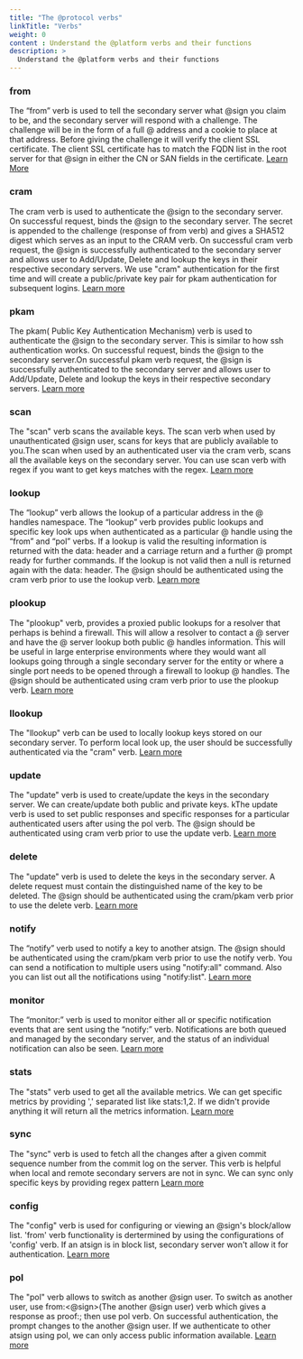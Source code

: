 ```yaml
---
title: "The @protocol verbs"
linkTitle: "Verbs"
weight: 0
content : Understand the @platform verbs and their functions
description: >
  Understand the @platform verbs and their functions
---
```


### from
The “from” verb is used to tell the secondary server what @sign you claim to be, and the secondary server will respond with a challenge. The challenge will be in the form of a full @ address and a cookie to place at that address. Before giving the challenge it will verify the client SSL certificate. The client SSL certificate has to match the FQDN list in the root server for that @sign in either the CN or SAN fields in the certificate.
[Learn More](https://pub.dev/documentation/at_server_spec/latest/verbs/From-class.html)
### cram
The cram verb is used to authenticate the @sign to the secondary server. On successful request, binds the @sign to the secondary server. The secret is appended to the challenge (response of from verb) and gives a SHA512 digest which serves as an input to the CRAM verb. On successful cram verb request, the @sign is successfully authenticated to the secondary server and allows user to Add/Update, Delete and lookup the keys in their respective secondary servers.
We use "cram" authentication for the first time and will create a public/private key pair for pkam authentication for subsequent logins.
[Learn more](https://pub.dev/documentation/at_server_spec/latest/verbs/Cram-class.html)
### pkam
The pkam( Public Key Authentication Mechanism) verb is used to authenticate the @sign to the secondary server. This is similar to how ssh authentication works. On successful request, binds the @sign to the secondary server.On successful pkam verb request, the @sign is successfully authenticated to the secondary server and allows user to Add/Update, Delete and lookup the keys in their respective secondary servers.
[Learn more](https://pub.dev/documentation/at_server_spec/latest/verbs/Pkam-class.html)
### scan
The "scan" verb scans the available keys. The scan verb when used by unauthenticated @sign user, scans for keys that are publicly available to you.The scan when used by an authenticated user via the cram verb, scans all the available keys on the secondary server.
You can use scan verb with regex if you want to get keys matches with the regex.
[Learn more](https://pub.dev/documentation/at_server_spec/latest/verbs/Scan-class.html)
### lookup
The “lookup” verb allows the lookup of a particular address in the @ handles namespace. The “lookup” verb provides public lookups and specific key look ups when authenticated as a particular @ handle using the “from” and “pol” verbs. If a lookup is valid the resulting information is returned with the data: header and a carriage return and a further @ prompt ready for further commands. If the lookup is not valid then a null is returned again with the data: header.
The @sign should be authenticated using the cram verb prior to use the lookup verb.
[Learn more](https://pub.dev/documentation/at_server_spec/latest/verbs/Lookup-class.html)
### plookup
The "plookup" verb, provides a proxied public lookups for a resolver that perhaps is behind a firewall. This will allow a resolver to contact a @ server and have the @ server lookup both public @ handles information. This will be useful in large enterprise environments where they would want all lookups going through a single secondary server for the entity or where a single port needs to be opened through a firewall to lookup @ handles.
The @sign should be authenticated using cram verb prior to use the plookup verb.
[Learn more](https://pub.dev/documentation/at_server_spec/latest/verbs/ProxyLookup-class.html)
### llookup
The "llookup" verb can be used to locally lookup keys stored on our secondary server. To perform local look up, the user should be successfully authenticated via the "cram" verb.
[Learn more](https://pub.dev/documentation/at_server_spec/latest/verbs/LocalLookup-class.html)
### update
The "update" verb is used to create/update the keys in the secondary server. We can create/update both public and private keys. kThe update verb is used to set public responses and specific responses for a particular authenticated users after using the pol verb.
The @sign should be authenticated using cram verb prior to use the update verb.
[Learn more](https://pub.dev/documentation/at_server_spec/latest/verbs/Update-class.html)
### delete
The "update" verb is used to delete the keys in the secondary server. A delete request must contain the distinguished name of the key to be deleted. The @sign should be authenticated using the cram/pkam verb prior to use the delete verb. 
[Learn more](https://pub.dev/documentation/at_server_spec/latest/verbs/Delete-class.html)
### notify
The “notify” verb used to notify a key to another atsign. The @sign should be authenticated using the cram/pkam verb prior to use the notify verb.
You can send a notification to multiple users using "notify:all" command. Also you can list out all the notifications using "notify:list". 
[Learn more](https://pub.dev/documentation/at_server_spec/latest/verbs/Notify-class.html)
### monitor
The “monitor:” verb is used to monitor either all or specific notification events that are sent using the “notify:” verb.  Notifications are both queued and managed by the secondary server, and the status of an individual notification can also be seen.
[Learn more](https://pub.dev/documentation/at_server_spec/latest/verbs/Monitor-class.html)
### stats
The "stats" verb used to get all the available metrics. We can get specific metrics by providing ',' separated list like stats:1,2. If we didn't provide anything it will return all the metrics information.
[Learn more](https://pub.dev/documentation/at_server_spec/latest/verbs/Stats-class.html)
### sync
The "sync" verb is used to fetch all the changes after a given commit sequence number from the commit log on the server. This verb is helpful when local and remote secondary servers are not in sync. We can sync only specific keys by providing regex pattern
[Learn more](https://pub.dev/documentation/at_server_spec/latest/verbs/Sync-class.html)
### config
The "config" verb is used for configuring or viewing an @sign's block/allow list. 'from' verb functionality is dertermined by using the configurations of 'config' verb. If an atsign is in block list, secondary server won't allow it for authentication.
[Learn more](https://pub.dev/documentation/at_server_spec/latest/verbs/Config-class.html)
### pol
The "pol" verb allows to switch as another @sign user. To switch as another user, use from:<@sign>(The another @sign user) verb which gives a response as proof:<key>; then use pol verb. On successful authentication, the prompt changes to the another @sign user. If we authenticate to other atsign using pol, we can only access public information available. 
[Learn more](https://pub.dev/documentation/at_server_spec/latest/verbs/Pol-class.html)
